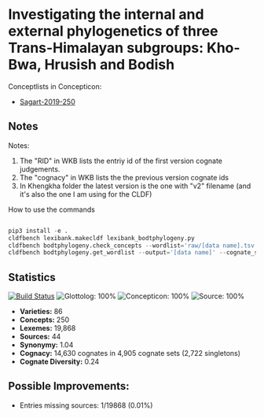 # Investigating the internal and external phylogenetics of three Trans-Himalayan subgroups: Kho-Bwa, Hrusish and Bodish


Conceptlists in Concepticon:
- [Sagart-2019-250](https://concepticon.clld.org/contributions/Sagart-2019-250)
## Notes

Notes:
1. The "RID" in WKB lists the entriy id of the first version cognate judgements.
2. The "cognacy" in WKB lists the the previous version cognate ids
3. In Khengkha folder the latest version is the one with "v2" filename (and it's also the one I am using for the CLDF)

How to use the commands
```Python

pip3 install -e .
cldfbench lexibank.makecldf lexibank_bodtphylogeny.py
cldfbench bodtphylogeny.check_concepts --wordlist='raw/[data name].tsv'
cldfbench bodtphylogeny.get_wordlist --output='[data name]' --cognate_set='raw/wordlist.20201216.tsv'
```


## Statistics


[![Build Status](https://travis-ci.org/seagal-project/bodtphylogeny_data.svg?branch=master)](https://travis-ci.org/seagal-project/bodtphylogeny_data)
![Glottolog: 100%](https://img.shields.io/badge/Glottolog-100%25-brightgreen.svg "Glottolog: 100%")
![Concepticon: 100%](https://img.shields.io/badge/Concepticon-100%25-brightgreen.svg "Concepticon: 100%")
![Source: 100%](https://img.shields.io/badge/Source-100%25-brightgreen.svg "Source: 100%")

- **Varieties:** 86
- **Concepts:** 250
- **Lexemes:** 19,868
- **Sources:** 44
- **Synonymy:** 1.04
- **Cognacy:** 14,630 cognates in 4,905 cognate sets (2,722 singletons)
- **Cognate Diversity:** 0.24

## Possible Improvements:



- Entries missing sources: 1/19868 (0.01%)